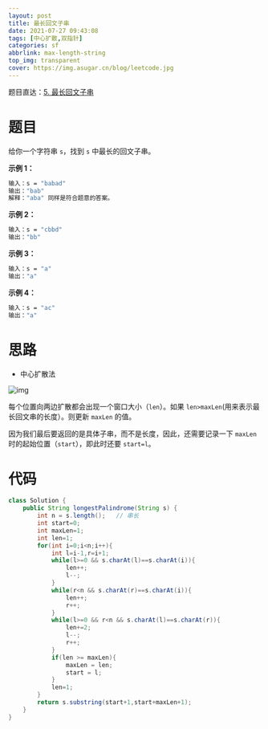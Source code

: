 ```yaml
---
layout: post
title: 最长回文子串
date: 2021-07-27 09:43:08
tags: [中心扩散,双指针]
categories: sf
abbrlink: max-length-string
top_img: transparent
cover: https://img.asugar.cn/blog/leetcode.jpg
---
```


题目直达：[5. 最长回文子串](https://leetcode-cn.com/problems/longest-palindromic-substring/)

# 题目

给你一个字符串 `s`，找到 `s` 中最长的回文子串。

**示例 1：**

```bash
输入：s = "babad"
输出："bab"
解释："aba" 同样是符合题意的答案。
```

**示例 2：**

```bash
输入：s = "cbbd"
输出："bb"
```

**示例 3：**

```bash
输入：s = "a"
输出："a"
```

**示例 4：**

```bash
输入：s = "ac"
输出："a"
```

# 思路

- 中心扩散法

![img](https://i.loli.net/2021/07/27/4aKbeZ5YIJEiDlR.png)

每个位置向两边扩散都会出现一个窗口大小（`len`）。如果 `len>maxLen`(用来表示最长回文串的长度）。则更新 `maxLen` 的值。

因为我们最后要返回的是具体子串，而不是长度，因此，还需要记录一下 `maxLen` 时的起始位置（`start`），即此时还要 `start=l`。

# 代码

```java
class Solution {
    public String longestPalindrome(String s) {
        int n = s.length();   // 串长
        int start=0;
        int maxLen=1;
        int len=1;
        for(int i=0;i<n;i++){
            int l=i-1,r=i+1;
            while(l>=0 && s.charAt(l)==s.charAt(i)){
                len++;
                l--;
            }
            while(r<n && s.charAt(r)==s.charAt(i)){
                len++;
                r++;
            }
            while(l>=0 && r<n && s.charAt(l)==s.charAt(r)){
                len+=2;
                l--;
                r++;
            }
            if(len >= maxLen){
                maxLen = len;
                start = l;
            }
            len=1;
        }
        return s.substring(start+1,start+maxLen+1);
    }
}
```

